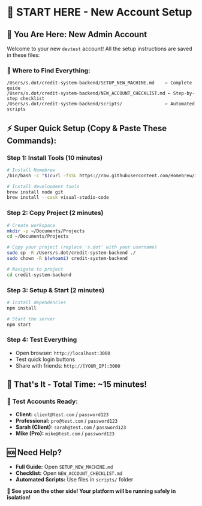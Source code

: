 # 🚀 START HERE - New Account Setup

## **📍 You Are Here: New Admin Account**

Welcome to your new `devtest` account! All the setup instructions are saved in these files:

### **📂 Where to Find Everything:**
```
/Users/s.dot/credit-system-backend/SETUP_NEW_MACHINE.md    ← Complete guide
/Users/s.dot/credit-system-backend/NEW_ACCOUNT_CHECKLIST.md ← Step-by-step checklist  
/Users/s.dot/credit-system-backend/scripts/                ← Automated scripts
```

## **⚡ Super Quick Setup (Copy & Paste These Commands):**

### **Step 1: Install Tools (10 minutes)**
```bash
# Install Homebrew
/bin/bash -c "$(curl -fsSL https://raw.githubusercontent.com/Homebrew/install/HEAD/install.sh)"

# Install development tools
brew install node git
brew install --cask visual-studio-code
```

### **Step 2: Copy Project (2 minutes)**
```bash
# Create workspace
mkdir -p ~/Documents/Projects
cd ~/Documents/Projects

# Copy your project (replace 's.dot' with your username)
sudo cp -R /Users/s.dot/credit-system-backend ./
sudo chown -R $(whoami) credit-system-backend

# Navigate to project
cd credit-system-backend
```

### **Step 3: Setup & Start (2 minutes)**
```bash
# Install dependencies
npm install

# Start the server
npm start
```

### **Step 4: Test Everything**
- Open browser: `http://localhost:3000`
- Test quick login buttons
- Share with friends: `http://[YOUR_IP]:3000`

## **🎯 That's It - Total Time: ~15 minutes!**

### **📱 Test Accounts Ready:**
- **Client:** `client@test.com` / `password123`
- **Professional:** `pro@test.com` / `password123`
- **Sarah (Client):** `sarah@test.com` / `password123`
- **Mike (Pro):** `mike@test.com` / `password123`

## **🆘 Need Help?**
- **Full Guide:** Open `SETUP_NEW_MACHINE.md`
- **Checklist:** Open `NEW_ACCOUNT_CHECKLIST.md`
- **Automated Scripts:** Use files in `scripts/` folder

**🎉 See you on the other side! Your platform will be running safely in isolation!**
